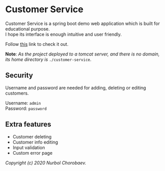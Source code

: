 # Customer Service
Customer Service is a spring boot demo web application 
which is built for educational purpose.<br> 
I hope its interface is enough intuitive and user friendly.

Follow [this](http://159.89.168.193:8080/customer-service) link to check it out.

**Note**: _As the project deployed to a tomcat server, and there is no domain,
its home directory is_ `./customer-service`.

## Security
Username and password are needed for adding, deleting or editing customers.

Username: `admin` <br>
Password: `password`

## Extra features
- Customer deleting
- Customer info editing
- Input validation
- Custom error page

_Copyright (c) 2020  Nurbol Chorobaev._
